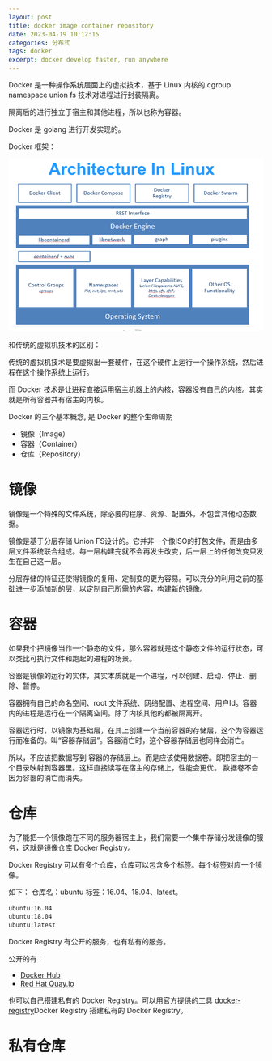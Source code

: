 ```yaml
---
layout: post
title: docker image container repository 
date: 2023-04-19 10:12:15
categories: 分布式
tags: docker 
excerpt: docker develop faster, run anywhere
---
```


Docker 是一种操作系统层面上的虚拟技术，基于 Linux 内核的 cgroup namespace union fs 技术对进程进行封装隔离。 

隔离后的进行独立于宿主和其他进程，所以也称为容器。

Docker 是 golang 进行开发实现的。

Docker 框架：

![](/assets/docker/docker-2023-04-25-19-42-49.png)


和传统的虚拟机技术的区别：

传统的虚拟机技术是要虚拟出一套硬件，在这个硬件上运行一个操作系统，然后进程在这个操作系统上运行。

而 Docker 技术是让进程直接运用宿主机器上的内核，容器没有自己的内核。其实就是所有容器共有宿主的内核。 




Docker 的三个基本概念,  是 Docker 的整个生命周期

- 镜像（Image）
- 容器（Container）
- 仓库（Repository）


# 镜像

镜像是一个特殊的文件系统，除必要的程序、资源、配置外，不包含其他动态数据。

镜像是基于分层存储 Union FS设计的。它并非一个像ISO的打包文件，而是由多层文件系统联合组成。每一层构建完就不会再发生改变，后一层上的任何改变只发生在自己这一层。

分层存储的特征还使得镜像的复用、定制变的更为容易。可以充分的利用之前的基础进一步添加新的层，以定制自己所需的内容，构建新的镜像。
# 容器

如果我个把镜像当作一个静态的文件，那么容器就是这个静态文件的运行状态，可以类比可执行文件和跑起的进程的场景。

容器是镜像的运行的实体，其实本质就是一个进程，可以创建、启动、停止、删除、暂停。

容器拥有自己的命名空间、root 文件系统、网络配置、进程空间、用户Id。容器内的进程是运行在一个隔离空间。除了内核其他的都被隔离开。 

容器运行时，以镜像为基础层，在其上创建一个当前容器的存储层，这个为容器运行而准备的。叫“容器存储层”。容器消亡时，这个容器存储层也同样会消亡。 

所以，不应该把数据写到 容器的存储层上。而是应该使用数据卷。即把宿主的一个目录映射到容器里。这样直接读写在宿主的存储上，性能会更优。 数据卷不会因为容器的消亡而消失。 

# 仓库

为了能把一个镜像跑在不同的服务器宿主上，我们需要一个集中存储分发镜像的服务，这就是镜像仓库 Docker Registry。

Docker Registry 可以有多个仓库，仓库可以包含多个标签。每个标签对应一个镜像。

如下： 仓库名：ubuntu 标签：16.04、18.04、latest。
```txt 
ubuntu:16.04
ubuntu:18.04
ubuntu:latest
```
Docker Registry 有公开的服务，也有私有的服务。 

公开的有： 
- [Docker Hub](https://hub.docker.com/)
- [Red Hat Quay.io](https://quay.io/repository/)


也可以自己搭建私有的 Docker Registry。可以用官方提供的工具 [docker-registry](https://docs.docker.com/registry/)Docker Registry 搭建私有的 Docker Registry。

# 私有仓库






